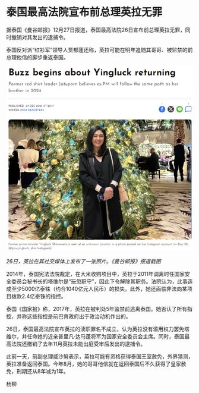 # 泰国最高法院宣布前总理英拉无罪

据泰国《曼谷邮报》12月27日报道，泰国最高法院26日宣布前总理英拉无罪，同时撤销对其发出的逮捕令。

泰国反对派“红衫军”领导人贾都蓬还称，英拉可能在明年追随其哥哥、被监禁的前总理他信的脚步重返泰国。

![c0dce156752cdd3024bc834869a2b1a3.jpg](./泰国最高法院宣布前总理英拉无罪/c0dce156752cdd3024bc834869a2b1a3.jpg)

 _26日，英拉在其社交媒体上发布了一张照片。《曼谷邮报》报道截图_

2014年，泰国宪法法院裁定，在大米收购项目中，英拉于2011年调离时任国家安全委员会秘书长的塔维尔是“玩忽职守”，因此下令解除其职务。法院认为，此事造成至少5000亿泰铢（约合1040亿元人民币）的损失。此外，她还面临非法向某项目拨款2.4亿泰铢的指控。

泰国《国家报》称，2017年，英拉在被判处5年监禁前逃离泰国。她否认了所有指控，并称这些指控是前巴育政府出于政治动机作出的。

26日，泰国最高法院宣布英拉的渎职罪名不成立，认为英拉没有滥用权力罢免塔维尔，并任命她的近亲普里凡·达马蓬将军为国家安全委员会主席。同时，泰国最高法院还撤销了去年11月英拉未能出庭受审后发出的逮捕令。

此前一天，前副总理威沙努表示，英拉可能有资格获得泰国王室赦免，外界猜测，英拉准备返回泰国。今年8月，她的哥哥他信就在返回泰国后不久获得了皇家赦免，刑期还从8年减为1年。

杨柳

